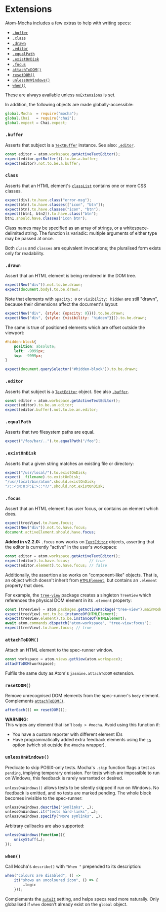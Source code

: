Extensions
==========

Atom-Mocha includes a few extras to help with writing specs:

* [`.buffer`](#buffer)
* [`.class`](#class)
* [`.drawn`](#drawn)
* [`.editor`](#editor)
* [`.equalPath`](#equalpath)
* [`.existOnDisk`](#existondisk)
* [`.focus`](#focus)
* [`attachToDOM()`](#attachtodom)
* [`resetDOM()`](#resetdom)
* [`unlessOnWindows()`](#unlessonwindows)
* [`when()`](#when)

These are always available unless [`noExtensions`](options.md#noextensions) is set.

In addition, the following objects are made globally-accessible:

```js
global.Mocha  = require("mocha");
global.Chai   = require("chai");
global.expect = Chai.expect;
```


### `.buffer`
Asserts that subject is a [`TextBuffer`][] instance. See also: [`.editor`](#editor).

```js
const editor = atom.workspace.getActiveTextEditor();
expect(editor.getBuffer()).to.be.a.buffer;
expect(editor).not.to.be.a.buffer;
```


### `class`
Asserts that an HTML element's [`classList`][] contains one or more CSS classes.

```js
expect(div).to.have.class("error-msg");
expect(btn).to.have.classes(["icon", "btn"]);
expect(btn).to.have.classes("icon", "btn");
expect([btn1, btn2]).to.have.class("btn");
btn1.should.have.classes("icon btn");
```

Class names may be specified as an array of strings, or a whitespace-delimited string.
The function is variadic: multiple arguments of either type may be passed at once.

Both `class` and `classes` are equivalent invocations; the pluralised form exists only for readability.



### `.drawn`
Assert that an HTML element is being rendered in the DOM tree.

```js
expect(New("div")).not.to.be.drawn;
expect(document.body).to.be.drawn;
```

Note that elements with `opacity: 0` or `visibility: hidden` are still "drawn",
because their dimensions affect the document's layout:

```js
expect(New("div", {style: {opacity: 0}})).to.be.drawn;
expect(New("div", {style: {visibility: "hidden"}})).to.be.drawn;
```

The same is true of positioned elements which are offset outside the viewport:

```css
#hidden-block{
	position: absolute;
	left: -9999px;
	top: -9999px;
}
```

```js
expect(document.querySelector("#hidden-block")).to.be.drawn;
```


### `.editor`
Asserts that subject is a [`TextEditor`][] object. See also [`.buffer`](#buffer).

```js
const editor = atom.workspace.getActiveTextEditor();
expect(editor).to.be.an.editor;
expect(editor.buffer).not.to.be.an.editor;
```


### `.equalPath`
Asserts that two filesystem paths are equal.

```js
expect("/foo/bar/..").to.equalPath("/foo");
```



### `.existOnDisk`
Asserts that a given string matches an existing file or directory:

```js
expect("/usr/local/").to.existOnDisk;
expect(__filename).to.existOnDisk;
"/usr/local/bin/atom".should.existOnDisk;
"/::<:N:O:P:E:>::*?/".should.not.existOnDisk;
```



### `.focus`
Assert that an HTML element has user focus, or contains an element which does.

```js
expect(treeView).to.have.focus;
expect(New("div")).not.to.have.focus;
document.activeElement.should.have.focus;
```

__Added in v2.2.0:__ `.focus` now works on [`TextEditor`][] objects, asserting that the editor is currently "active" in the user's workspace:

```js
const editor = atom.workspace.getActiveTextEditor();
expect(editor).to.have.focus;         // true
expect(editor.element).to.have.focus; // false
```

Additionally, the assertion also works on "component-like" objects.
That is, an object which doesn't inherit from [`HTMLElement`][], but contains an `.element` property that does.

For example, the [`tree-view`][] package creates a singleton `TreeView` which references the physical DOM element in its `.element` property:

```js
const {treeView} = atom.packages.getActivePackage("tree-view").mainModule;
expect(treeView).not.to.be.instanceOf(HTMLElement);
expect(treeView.element).to.be.instanceOf(HTMLElement);
await atom.commands.dispatch("atom-workspace", "tree-view:focus");
expect(treeView).to.have.focus; // true
```



### `attachToDOM()`
Attach an HTML element to the spec-runner window.

```js
const workspace = atom.views.getView(atom.workspace);
attachToDOM(workspace);
```

Fulfils the same duty as Atom's `jasmine.attachToDOM` extension.



### `resetDOM()`
Remove unrecognised DOM elements from the spec-runner's `body` element. Complements [`attachToDOM()`](#attachtodom).

```js
afterEach(() => resetDOM());
```

__WARNING:__  
This wipes any element that isn't `body > #mocha`. Avoid using this function if:
* You have a custom reporter with different element IDs
* Have programmatically added extra feedback elements using the [`js`](options.md#js) option (which sit outside the `#mocha` wrapper).



### `unlessOnWindows()`
Predicate to skip POSIX-only tests. Mocha's `.skip` function flags a test
as `pending`, implying temporary omission. For tests which are impossible
to run on Windows, this feedback is rarely warranted or desired.

`unlessOnWindows()` allows tests to be silently skipped if run on Windows.
No feedback is emitted, and no tests are marked pending. The whole block
becomes invisible to the spec-runner:

~~~js
unlessOnWindows.describe("Symlinks", …);
unlessOnWindows.it("tests hard-links", …);
unlessOnWindows.specify("More symlinks", …);
~~~

Arbitrary callbacks are also supported:

~~~js
unlessOnWindows(function(){
	unixyStuff(…);
});
~~~



### `when()`
Call Mocha's `describe()` with `"When "` prepended to its description:

~~~js
when("colours are disabled", () =>
	it("shows an uncoloured icon", () => {
		…logic
	}));
~~~

Complements the [`autoIt`][] setting, and helps specs read more naturally.
Only globalised if `when` doesn't already exist on the `global` object.

[`autoIt`]: options.md#autoit



<!-- Referenced links -->
[`TextBuffer`]:  https://atom.io/docs/api/v1.38.2/TextBuffer
[`TextEditor`]:  https://atom.io/docs/api/v1.38.2/TextEditor
[`tree-view`]:   https://github.com/atom/tree-view
[`HTMLElement`]: https://mdn.io/HTMLElement
[`classList`]:   https://mdn.io/Element.classList
